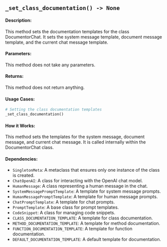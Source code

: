 ## `_set_class_documentation() -> None`

#### Description:
This method sets the documentation templates for the class DocumentorChat. It sets the system message template, document message template, and the current chat message template.

#### Parameters:
This method does not take any parameters.

#### Returns:
This method does not return anything.

#### Usage Cases:

```python
# Setting the class documentation templates
_set_class_documentation()
```

#### How it Works:
This method sets the templates for the system message, document message, and current chat message. It is called internally within the DocumentorChat class.

#### Dependencies:
- `SingletonMeta`: A metaclass that ensures only one instance of the class is created.
- `ChatOpenAI`: A class for interacting with the OpenAI chat model.
- `HumanMessage`: A class representing a human message in the chat.
- `SystemMessagePromptTemplate`: A template for system message prompts.
- `HumanMessagePromptTemplate`: A template for human message prompts.
- `ChatPromptTemplate`: A template for chat prompts.
- `PromptTemplate`: A base class for prompt templates.
- `CodeSnippet`: A class for managing code snippets.
- `CLASS_DOCUMENTATION_TEMPLATE`: A template for class documentation.
- `METHOD_DOCUMENTATION_TEMPLATE`: A template for method documentation.
- `FUNCTION_DOCUMENTATION_TEMPLATE`: A template for function documentation.
- `DEFAULT_DOCUMENTATION_TEMPLATE`: A default template for documentation.

